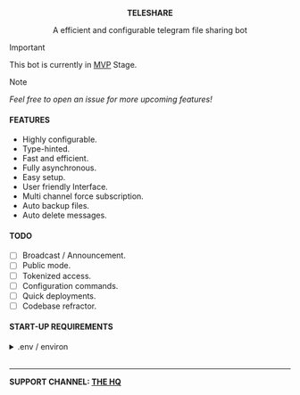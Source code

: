<p align="center"><b>TELESHARE</b></p>
<p align="center">A efficient and configurable telegram file sharing bot</p>

> [!IMPORTANT]  
> This bot is currently in [MVP](https://en.m.wikipedia.org/wiki/Minimum_viable_product) Stage.

> [!NOTE]  
> _Feel free to open an issue for more upcoming features!_

#### FEATURES
- Highly configurable.
- Type-hinted.
- Fast and efficient.
- Fully asynchronous.
- Easy setup.
- User friendly Interface.
- Multi channel force subscription.
- Auto backup files.
- Auto delete messages.

#### TODO
- [ ] Broadcast / Announcement.
- [ ] Public mode.
- [ ] Tokenized access.
- [ ] Configuration commands.
- [ ] Quick deployments.
- [ ] Codebase refractor.

#### START-UP REQUIREMENTS
<details>
<summary>.env / environ</summary>

> You can use either .env or environ as a way to setup the configuration. Please see .env_example as reference.

[Telegram website](https://my.telegram.org/auth)
- API_ID
- API_HASH

[Bot father](t.me/BotFather)
- BOT_TOKEN

[Mongo database](https://www.mongodb.com)
- MONGO_DB_URL = mongodb://http

Main config
- BACKUP_CHANNEL
- ROOT_ADMINS_ID
- FORCE_SUB_CHANNELS
</details>

<br>

____
**SUPPORT CHANNEL: [THE HQ](https://t.me/zawshq)**
